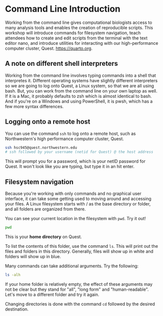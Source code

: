 # Command Line Introduction

Working from the command line gives computational biologists access to many analysis 
tools and enables the creation of reproducible scripts. This workshop will introduce 
commands for filesystem navigation, teach attendees how to create and edit scripts from 
the terminal with the text editor nano, and introduce utilities for interacting with our 
high-performance computer cluster, Quest.   <https://quarto.org>.

## A note on different shell interpreters

Working from the command line involves typing commands into a shell that interpretes it. 
Different operating systems have slightly different interpreters so we are going to log
onto Quest, a Linux system, so that we are all using bash. But, you can work from the 
command line on your own laptop as well. If it is a Mac, it probably defaults to zsh 
which is almost identical to bash. And if you're on a Windows and using PowerShell, it is 
pwsh, which has a few more syntax differences.

## Logging onto a remote host

You can use the command `ssh` to log onto a remote host, such as Northwestern's high 
performance computer cluster, Quest.

```bash
ssh hsc945@quest.northwestern.edu
# ssh followed by your username (netid for Quest) @ the host address
```

This will prompt you for a password, which is your netID password for Quest. It won't 
look like you are typing, but type it in an hit enter.

## Filesystem navigation

Because you're working with only commands and no graphical user interface, it can take 
some getting used to moving around and accessing your files. A Linux filesystem starts 
with / as the base directory or folder, and all folders are organized from there.

You can see your current location in the filesystem with `pwd`. Try it out!

```bash
pwd
```

This is your **home directory** on Quest.

To list the contents of this folder, use the command `ls`. This will print out the 
files and folders in this directory. Generally, files will show up in white and 
folders will show up in blue.

Many commands can take additional arguments. Try the following:

```bash
ls -alh
```

If your home folder is relatively empty, the effect of these arguments may not be 
clear but they stand for "all", "long form" and "human-readable". Let's move to a 
different folder and try it again. 

Changing directories is done with the command `cd` followed by the desired destination.

## 

